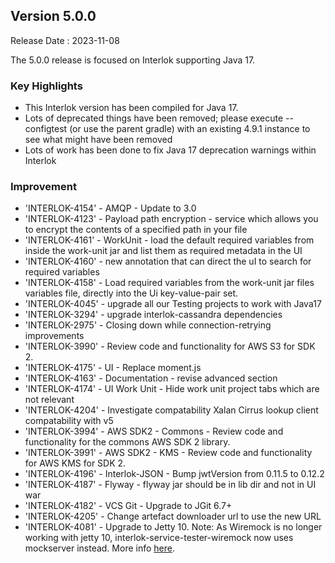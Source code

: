 ## Version 5.0.0 ##

Release Date : 2023-11-08

The 5.0.0 release is focused on Interlok supporting Java 17.

### Key Highlights

- This Interlok version has been compiled for Java 17.
- Lots of deprecated things have been removed; please execute --configtest (or use the parent gradle) with an existing 4.9.1 instance to see what might have been removed
- Lots of work has been done to fix Java 17 deprecation warnings within Interlok

### Improvement

- 'INTERLOK-4154' - AMQP - Update to 3.0
- 'INTERLOK-4123' - Payload path encryption - service which allows you to encrypt the contents of a specified path in your file
- 'INTERLOK-4161' - WorkUnit - load the default required variables from inside the work-unit jar and list them as required metadata in the UI
- 'INTERLOK-4160' - new annotation that can direct the uI to search for required variables
- 'INTERLOK-4158' - Load required variables from the work-unit jar files variables file, directly into the Ui key-value-pair set.
- 'INTERLOK-4045' - upgrade all our Testing projects to work with Java17
- 'INTERLOK-3294' - upgrade interlok-cassandra dependencies 
- 'INTERLOK-2975' - Closing down while connection-retrying improvements
- 'INTERLOK-3990' - Review code and functionality for AWS S3 for SDK 2.
- 'INTERLOK-4175' - UI - Replace moment.js
- 'INTERLOK-4163' - Documentation - revise advanced section
- 'INTERLOK-4174' - UI Work Unit - Hide work unit project tabs which are not relevant
- 'INTERLOK-4204' - Investigate compatability Xalan Cirrus lookup client compatability with v5
- 'INTERLOK-3994' - AWS SDK2 - Commons - Review code and functionality for the commons AWS SDK 2 library.
- 'INTERLOK-3991' - AWS SDK2 - KMS - Review code and functionality for AWS KMS for SDK 2.
- 'INTERLOK-4196' - Interlok-JSON - Bump jwtVersion from 0.11.5 to 0.12.2
- 'INTERLOK-4187' - Flyway - flyway jar should be in lib dir and not in UI war
- 'INTERLOK-4182' - VCS Git - Upgrade to JGit 6.7+
- 'INTERLOK-4205' - Change artefact downloader url to use the new URL
- 'INTERLOK-4081' - Upgrade to Jetty 10. Note: As Wiremock is no longer working with jetty 10, interlok-service-tester-wiremock now uses mockserver instead. More info [here](https://github.com/adaptris/interlok-service-tester/blob/5.0.0/interlok-service-tester-wiremock/README.md).
